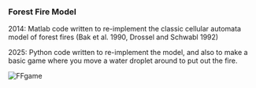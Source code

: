 ### Forest Fire Model

2014:
Matlab code written to re-implement the classic cellular automata model of forest fires (Bak et al. 1990, Drossel and Schwabl 1992)

2025:
Python code written to re-implement the model, and also to make a basic game where you move a water droplet around to put out the fire. 

![FFgame](https://github.com/user-attachments/assets/06f42c6c-e1b2-466e-bfa0-c1b1ae4da4ac)

